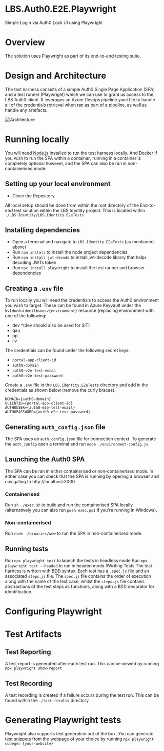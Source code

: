 # LBS.Auth0.E2E.Playwright
Simple Login via Auth0 Lock UI using Playwright

# Overview
The solution uses Playwright as part of its end-to-end testing suite. 

# Design and Architecture
The test harness consists of a simple Auth0 Single Page Application (SPA) and a test runner (Playwright) which we can use to grant us access to the LBS Auth0 client. It leverages an Azure Devops pipeline.yaml file to handle all of the credentials retrieval when ran as part of a pipeline, as well as handle any artefacts.

![Architecture](https://github.com/amido/LBS.Auth0.E2E.Playwright/assets/29248132/90da67c4-ca8c-4a97-aeab-5d1163afa53a)


# Running locally
You will need [Node.js](https://nodejs.org/en/) installed to run the test harness locally. And Docker if you wish to run the SPA within a container; running in a container is completely optional however, and the SPA can also be ran in non-containerised mode.

## Setting up your local environment
- Clone the Repository

All local setup should be done from within the root directory of the End-to-end test solution within the LBS Identity project. This is located within `./LBS-Identity/LBS.Identity.E2eTests`
## Installing dependencies
- Open a terminal and navigate to `LBS.Identity.E2eTests` (as mentioned above)
- Run `npm install` to install the node project dependencies
- Run `npm install jwt-decode` to install jwt-decode library that helps decoding JWTs token
- Run `npx install playwright` to install the test runner and browser dependencies

## Creating a `.env` file

To run locally you will need the credentials to access the Auth0 environment you wish to target. These can be found in Azure Keyvault under the `kvldneduidentlbsnosv{environment}` resource (replacing environment with one of the following:
- dev *(dev should also be used for SIT)
- qau
- pp
- liv

The credentials can be found under the following secret keys:

- `portal-app-client-id`
- `auth0-domain`
- `auth0-e2e-test-email`
- `auth0-e2e-test-password`

Create a `.env` file in the `LBS.Identity.E2eTests` directory and add in the credentials as shown below (remove the curly braces).

```
DOMAIN={auth0-domain}
CLIENTID={portal-app-client-id}
AUTH0USER={auth0-e2e-test-email}
AUTH0PASSWORD={auth0-e2e-test-password}
```

## Generating `auth_config.json` file
The SPA uses an `auth_config.json` file for connection context. To generate the `auth_config` open a terminal and run `node ./environment-config.js`

## Launching the Auth0 SPA
The SPA can be ran in either containerised or non-containerised mode. In either case you can check that the SPA is running by opening a browser and navigating to http://localhost:3000
### Containerised
Run `sh ./exec.sh` to build and run the containerised SPA locally (alternatively you can also run `pwsh exec.ps1` if you're running in Windows).
### Non-containerised
Run `node ./binaries/www` to run the SPA in non-containerised mode.

## Running tests
Run `npx playwright test` to launch the tests in headless mode
Run `npx playwright test --headed` to run in headed mode
#Writing Tests
The test harness is written with BDD syntax. Each test has a `.spec.js` file and an associated `steps.js` file. The `spec.js` file contains the order of execution along with the name of the test case, whilst the `steps.js` file contains abstractions of the test steps as functions, along with a BDD decorator for identification.

# Configuring Playwright
# Test Artifacts
## Test Reporting
A test report is generated after each test run. This can be viewed by running `npx playwright show-report`
## Test Recording
A test recording is created if a failure occurs during the test run. This can be found within the `./test-results` directory.
# Generating Playwright tests
Playwright also supports test generation out of the box. You can generate test snippets from the webpage of your choice by running `npx playwright codegen {your-website}`
